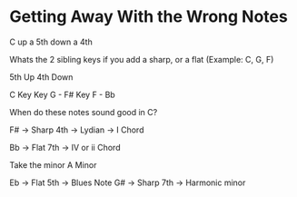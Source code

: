 # Getting Away With the Wrong Notes

C
up a 5th
down a 4th

Whats the 2 sibling keys if you add a sharp, or a flat (Example: C, G, F)

5th Up
4th Down

C Key
Key G - F#
Key F - Bb

When do these notes sound good in C?

F# -> Sharp 4th -> Lydian -> I Chord

Bb -> Flat 7th -> IV or ii Chord

Take the minor
A Minor

Eb -> Flat 5th -> Blues Note
G# -> Sharp 7th -> Harmonic minor
